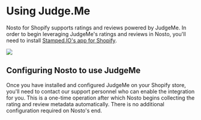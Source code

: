 # Using Judge.Me

Nosto for Shopify supports ratings and reviews powered by JudgeMe. In order to begin leveraging JudgeMe's ratings and reviews in Nosto, you'll need to install [Stamped.IO's app for Shopify](https://apps.shopify.com/product-reviews-addon).

![](https://cdn.judge.me/assets/extension_logos/core-f1d66dc62cf16ebd3cf3ca4e8386786e0727dc8621632abe6ed31624f4abda4f.svg)

## Configuring Nosto to use JudgeMe

Once you have installed and configured JudgeMe on your Shopify store, you'll need to contact our support personnel who can enable the integration for you. This is a one-time operation after which Nosto begins collecting the rating and review metadata automatically. There is no additional configuration required on Nosto's end.

